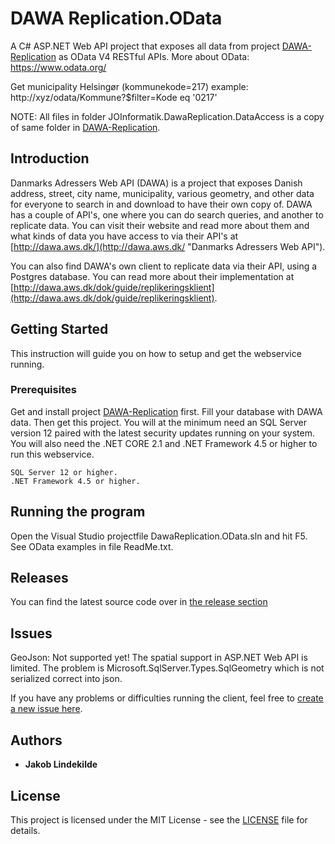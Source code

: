# DAWA Replication.OData

A C# ASP.NET Web API project that exposes all data from project [DAWA-Replication](https://github.com/JO-Informatik-ApS/DAWA-Replication) as OData V4 RESTful APIs. More about OData: https://www.odata.org/

Get municipality Helsingør (kommunekode=217) example: http://xyz/odata/Kommune?$filter=Kode eq '0217'

NOTE: All files in folder JOInformatik.DawaReplication.DataAccess is a copy of same folder in [DAWA-Replication](https://github.com/JO-Informatik-ApS/DAWA-Replication).

## Introduction

Danmarks Adressers Web API (DAWA) is a project that exposes Danish address, street, city name, municipality, various geometry, and other data for everyone to search in and download to have their own copy of. DAWA has a couple of API's, one where you can do search queries, and another to replicate data. You can visit their website and read more about them and what kinds of data you have access to via their API's at [http://dawa.aws.dk/](http://dawa.aws.dk/ "Danmarks Adressers Web API").

You can also find DAWA's own client to replicate data via their API, using a Postgres database. You can read more about their implementation at [http://dawa.aws.dk/dok/guide/replikeringsklient](http://dawa.aws.dk/dok/guide/replikeringsklient).

## Getting Started

This instruction will guide you on how to setup and get the webservice running.

### Prerequisites

Get and install project [DAWA-Replication](https://github.com/JO-Informatik-ApS/DAWA-Replication) first. Fill your database with DAWA data. Then get this project.
You will at the minimum need an SQL Server version 12 paired with the latest security updates running on your system.
You will also need the .NET CORE 2.1 and .NET Framework 4.5 or higher to run this webservice.

```
SQL Server 12 or higher.
.NET Framework 4.5 or higher.
```

## Running the program

Open the Visual Studio projectfile DawaReplication.OData.sln and hit F5. See OData examples in file ReadMe.txt.

## Releases

You can find the latest source code over in [the release section](https://github.com/JakobLindekilde/DawaReplication.OData/releases)

## Issues

GeoJson: Not supported yet! The spatial support in ASP.NET Web API is limited. The problem is Microsoft.SqlServer.Types.SqlGeometry which is not serialized correct into json.

If you have any problems or difficulties running the client, feel free to [create a new issue here](https://github.com/JakobLindekilde/DawaReplication.OData/issues "Create an issue").

## Authors

* **Jakob Lindekilde**

## License

This project is licensed under the MIT License - see the [LICENSE](LICENSE) file for details.
